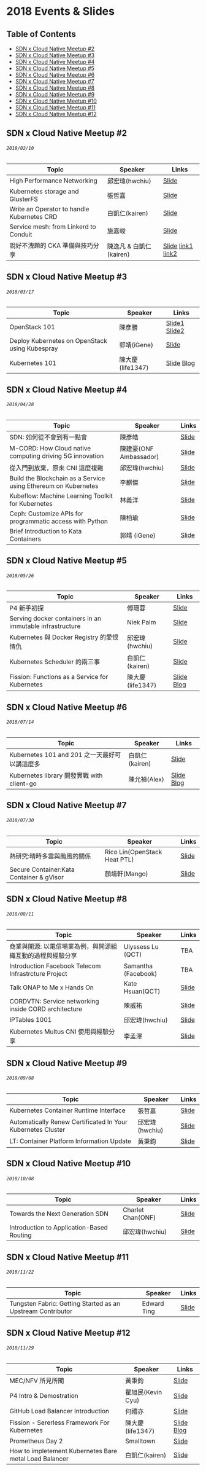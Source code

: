 # 2018 Events & Slides

## Table of Contents

- [SDN x Cloud Native Meetup #2](#sdn-x-cloud-native-meetup-2)
- [SDN x Cloud Native Meetup #3](#sdn-x-cloud-native-meetup-3)
- [SDN x Cloud Native Meetup #4](#sdn-x-cloud-native-meetup-4)
- [SDN x Cloud Native Meetup #5](#sdn-x-cloud-native-meetup-5)
- [SDN x Cloud Native Meetup #6](#sdn-x-cloud-native-meetup-6)
- [SDN x Cloud Native Meetup #7](#sdn-x-cloud-native-meetup-7)
- [SDN x Cloud Native Meetup #8](#sdn-x-cloud-native-meetup-8)
- [SDN x Cloud Native Meetup #9](#sdn-x-cloud-native-meetup-9)
- [SDN x Cloud Native Meetup #10](#sdn-x-cloud-native-meetup-10)
- [SDN x Cloud Native Meetup #11](#sdn-x-cloud-native-meetup-11)
- [SDN x Cloud Native Meetup #12](#sdn-x-cloud-native-meetup-12)

## SDN x Cloud Native Meetup #2
###### `2018/02/10`

| Topic       | Speaker        | Links |
|-------------|----------------|--------------|
| High Performance Networking | 邱宏瑋(hwchiu) | [Slide](https://www.slideshare.net/hongweiqiu/high-performace-network-of-cloud-native-taiwan-user-group)|
| Kubernetes storage and GlusterFS | 張哲嘉 | [Slide](https://www.slideshare.net/CheChiaChang/k8s-storageglusterfs20180210)|
| Write an Operator to handle Kubernetes CRD | 白凱仁(kairen) | [Slide](https://speakerdeck.com/kairen/write-an-operator-to-handle-crd)|
| Service mesh: from Linkerd to Conduit | 施嘉峻 | [Slide](https://www.slideshare.net/ChiaChunShih/service-mesh-from-linkerd-to-conduit-cloud-native-taiwan-meetup)|
| 說好不洩題的 CKA 準備與技巧分享 | 陳逸凡 & 白凱仁(kairen) | [Slide](https://www.slideshare.net/AlfieChen6/how-to-prepare-for-cka-exam) [link1](https://drive.google.com/drive/folders/1CAxYDkKciuWB17YebgMCmans1NZwlJ_y?usp=sharing) [link2](https://docs.google.com/presentation/d/1JcKCqEuLI5RBUs2KB4Tuf_7FBOl86JmVdOd41MMChCk/edit#slide=id.p4)|

## SDN x Cloud Native Meetup #3
###### `2018/03/17`

| Topic       | Speaker        | Links |
|-------------|----------------|--------------|
| OpenStack 101 | 陳彥勝 | [Slide1](https://drive.google.com/file/d/18qgHiwOE9Kn-5J6IH2M_5YYGDV42qo_L/view) [Slide2](https://drive.google.com/file/d/1dVDDnqBmxeU5YQ5mCqzyBBjL4ONAA0ib/view) |
| Deploy Kubernetes on OpenStack using Kubespray | 郭靖(iGene) | [Slide](https://hackmd.io/s/SJg3aZctf)|
| Kubernetes 101 | 陳大慶(life1347) | [Slide](https://github.com/life1347/k8s-tutorial) [Blog](https://tachingchen.com/tw/) |

## SDN x Cloud Native Meetup #4
###### `2018/04/28`

| Topic       | Speaker        | Links |
|-------------|----------------|--------------|
| SDN: 如何從不會到有一點會 | 陳彥皓 | [Slide](https://www.slideshare.net/ssuser5b95bc/sdn-95313524)|
| M-CORD: How Cloud native computing driving 5G innovation | 陳建豪(ONF Ambassador) | [Slide](https://www.slideshare.net/JianHaoChen1/mcord-cloudnative)|
| 從入門到放棄，原來 CNI 這麼複雜 | 邱宏瑋(hwchiu) | [Slide](https://www.slideshare.net/hongweiqiu/introduction-to-cni-container-network-interface)|
| Build the Blockchain as a Service  using Ethereum on Kubernetes | 李麒傑 | [Slide](https://www.slideshare.net/CiJieLi/build-the-blockchain-as-a-service-using-ethereum-on-kubernetes)|
| Kubeflow: Machine Learning Toolkit for Kubernetes | 林義洋 | [Slide](https://www.slideshare.net/ssuser7f81a1/kubeflow-machine-learning-toolkit-for-kubernetes-sdn-x-cloud-native-meetup-4) |
| Ceph: Customize APIs for programmatic access with Python | 陳柏瑜 | [Slide](https://drive.google.com/file/d/1ePVer358ylwoLbjcgDvg1Apt-1IL3ZOk/view)|
| Brief Introduction to Kata Containers | 郭靖 (iGene) | [Slide](https://docs.google.com/presentation/d/1IX-6E2Okk_bEoAq_hkDnYP9VXgc50GX6yH5Ym2F9G94/edit)|

## SDN x Cloud Native Meetup #5
###### `2018/05/26`

| Topic       | Speaker        | Links |
|-------------|----------------|--------------|
| P4 新手初探 | 傅珊蓉 | [Slide](https://speakerdeck.com/sufuf3/p4intro)|
| Serving docker containers in an immutable infrastructure | Niek Palm | [Slide](https://speakerdeck.com/sufuf3/p4intro)|
| Kubernetes 與 Docker Registry 的愛恨情仇 | 邱宏瑋(hwchiu) | [Slide](https://www.slideshare.net/hongweiqiu/integration-kubernetes-with-docker-private-registry)|
| Kubernetes Scheduler 的兩三事 | 白凱仁(kairen) | [Slide](https://speakerdeck.com/kairen/kubernetes-scheduler-liang-san-shi)|
| Fission: Functions as a Service for Kubernetes | 陳大慶(life1347) | [Slide](https://drive.google.com/open?id=1x8qv5BsPMmkki5aAXs1iqLhs-KkYmgNx) [Blog](https://tachingchen.com/tw/)|

## SDN x Cloud Native Meetup #6
###### `2018/07/14`

| Topic       | Speaker        | Links |
|-------------|----------------|--------------|
| Kubernetes 101 and 201 之一天最好可以講這麼多 | 白凱仁(kairen) | [Slide](https://speakerdeck.com/kairen/cntug-kubernetes-workshop)|
| Kubernetes library 開發實戰 with client-go | 陳允禎(Alex) | [Slide](https://speakerdeck.com/chenyunchen/kubernetes-library-with-client-go) [Blog](https://blog.yunchen.tw/)|

## SDN x Cloud Native Meetup #7
###### `2018/07/30`

| Topic       | Speaker        | Links |
|-------------|----------------|--------------|
| 熱研究:晴時多雲與颱風的關係 | Rico Lin(OpenStack Heat PTL) | [Slide](https://docs.google.com/presentation/d/17DDGkq40_iDL6E_qYU5Y-jV0Qs7d5Uc8QGj2ZLXO8ig/edit#slide=id.p)|
| Secure Container:Kata Container & gVisor | 顏靖軒(Mango) | [Slide](https://docs.google.com/presentation/d/1WG4GcsHXQ1u7irzmUX_LSyY0H5a6h9-g5joe0h-b2vk/edit#slide=id.p)|

## SDN x Cloud Native Meetup #8
###### `2018/08/11`

| Topic       | Speaker        | Links |
|-------------|----------------|--------------|
| 商業與開源: 以電信場業為例，與開源組織互動的過程與經驗分享 | Ulyssess Lu (QCT) | TBA |
| Introduction Facebook Telecom Infrastrcture Project | Samantha (Facebook) | TBA |
| Talk ONAP to Me x Hands On | Kate Hsuan(QCT) | [Slide](https://drive.google.com/file/d/1EQgYFDVJLp85f5BJrp-oEHv7a7gxD_Ty/view?usp=sharing) |
| CORDVTN: Service networking inside CORD architecture | 陳威祐 | [Slide](https://www.slideshare.net/aweimeow/)|
| IPTables 1001 | 邱宏瑋(hwchiu) | [Slide](https://www.slideshare.net/hongweiqiu/iptables-101-bottomup)|
| Kubernetes Multus CNI 使用與經驗分享 | 李孟澤 | [Slide](https://drive.google.com/file/d/1anJUfeJEA1NdXha8FCzBIIcKDMcSsWCE/view?usp=sharing)|

## SDN x Cloud Native Meetup #9
###### `2018/09/08`

| Topic       | Speaker        | Links |
|-------------|----------------|--------------|
| Kubernetes Container Runtime Interface | 張哲嘉 | [Slide](https://www.slideshare.net/CheChiaChang/presentation-119161609)|
| Automatically Renew Certificated In Your Kubernetes Cluster | 邱宏瑋(hwchiu) | [Slide](https://www.slideshare.net/hongweiqiu/automatically-renew-certificated-in-your-kubernetes-cluster)|
| LT: Container Platform Information Update | 黃秉鈞 | [Slide](https://speakerdeck.com/pichuang/lt-container-platform-information-update)|

## SDN x Cloud Native Meetup #10
###### `2018/10/08`

| Topic       | Speaker        | Links |
|-------------|----------------|--------------|
| Towards the Next Generation SDN | Charlet Chan(ONF) | [Slide](https://docs.google.com/presentation/d/1iiSDf_581TVfi0hZXANa-k1gPIg4DNJfsoyEdX3s3bA/edit?usp=drive_openhttps://drive.google.com/open?id=1iiSDf_581TVfi0hZXANa-k1gPIg4DNJfsoyEdX3s3bAouid=0)|
| Introduction to Application-Based Routing | 邱宏瑋(hwchiu) | [Slide](https://www.slideshare.net/hongweiqiu/applicationbased-routing)|

## SDN x Cloud Native Meetup #11
###### `2018/11/22`

| Topic       | Speaker        | Links |
|-------------|----------------|--------------|
| Tungsten Fabric: Getting Started as an Upstream Contributor | Edward Ting | [Slide](https://speakerdeck.com/pichuang/getting-started-as-an-upstream-contributior)|

## SDN x Cloud Native Meetup #12
###### `2018/11/29`

| Topic       | Speaker        | Links |
|-------------|----------------|--------------|
| MEC/NFV 所見所聞 | 黃秉鈞 | [Slide](https://speakerdeck.com/pichuang/nfv-20181208)|
| P4 Intro & Demostration | 瞿旭民(Kevin Cyu) | [Slide](https://docs.google.com/presentation/d/1xHhrrWzsu3SawG2Zf1nZWs3_l3zHLWch9q04C1B4nog/edit?usp=sharing)|
| GitHub Load Balancer Introduction | 何禮亦 | [Slide](https://drive.google.com/file/d/1G13yVnxDlsM9nWhLyr-qkht3WWArDHHR/view?fbclid=IwAR3sjW_XM-ehdvZrIkXUck00A8PBsavTPSvt2fwSlc0Si6HrruBjABxcId4)|
| Fission - Sererless Framework For Kubernetes | 陳大慶(life1347) | [Slide](https://tachingchen.com/tw/blog/fission-serverless-framework-for-kubernetes-gcpug-41/) [Blog](https://tachingchen.com/tw/)|
| Prometheus Day 2 | Smalltown | [Slide](https://www.slideshare.net/smalltown20110306/cloud-native-tw-ug-prometheus-day-2)|
| How to impletement Kubernetes Bare metal Load Balancer | 白凱仁(kairen) | [Slide](https://speakerdeck.com/kairen/how-to-impletement-kubernetes-bare-metal-load-balancer)|
